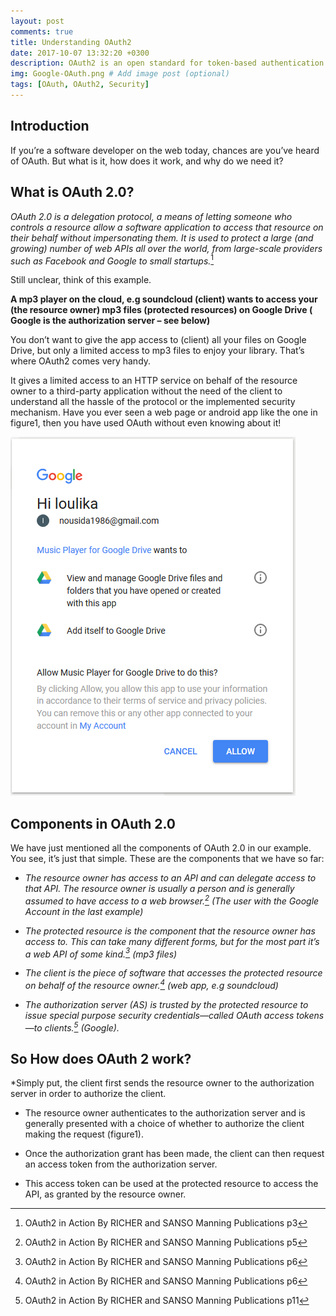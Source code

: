 ```yaml
---
layout: post
comments: true
title: Understanding OAuth2 
date: 2017-10-07 13:32:20 +0300
description: OAuth2 is an open standard for token-based authentication and authorization on the Internet # Add post description (optional)
img: Google-OAuth.png # Add image post (optional)
tags: [OAuth, OAuth2, Security]
---
```



## Introduction
If you’re a software developer on the web today, chances are you’ve heard of OAuth.
But what is it, how does it work, and why do we need it?


## What is OAuth 2.0?
*OAuth 2.0 is a delegation protocol, a means of letting someone who controls a resource allow a software application to access that resource on their behalf without impersonating them. It is used to protect a large (and growing) number of web APIs all over the world, from large-scale providers such as Facebook and Google to small startups.*[^1]

[^1]: OAuth2 in Action By RICHER and SANSO Manning Publications p3

Still unclear, think of this example.

**A mp3 player on the cloud, e.g soundcloud (client) wants to access your (the resource owner) mp3 files (protected resources) on Google Drive ( Google is the authorization server – see below)**

You don’t want to give the app access to (client) all your files on Google Drive, but only a limited access to mp3 files to enjoy your library. That’s where OAuth2 comes very handy.

It gives a limited access to an HTTP service on behalf of the resource owner to a third-party application without the need of the client to understand all the hassle of the protocol or the implemented security mechanism.
Have you ever seen  a web page or android app like the one in figure1, then you have used OAuth without even knowing about it!

![Alt](../assets/img/oauth2.png "Figure 1 A Web App asking for authorization")

## Components in OAuth 2.0
We have just mentioned all the components of OAuth 2.0 in our example. You see, it’s just that simple.
These are the components that we have so far:

* *The resource owner has access to an API and can delegate access to that API. The resource owner is usually a person and is generally assumed to have access to a web browser.[^2]  (The user with the Google Account in the last example)*

* *The protected resource is the component that the resource owner has access to. This can take many different forms, but for the most part it’s a web API of some kind.[^3]  (mp3 files)*

* *The client is the piece of software that accesses the protected resource on behalf of the resource owner.[^4]  (web app, e.g soundcloud)*

* *The authorization server (AS) is trusted by the protected resource to issue special purpose
security credentials—called OAuth access tokens—to clients.[^5]  (Google).*

[^2]: OAuth2 in Action By RICHER and SANSO Manning Publications p5
[^3]: OAuth2 in Action By RICHER and SANSO Manning Publications p6
[^4]: OAuth2 in Action By RICHER and SANSO Manning Publications p6
[^5]: OAuth2 in Action By RICHER and SANSO Manning Publications p11

## So How does OAuth 2 work?

*Simply put, the client first sends the resource owner to the authorization server in order to authorize the client.

* The resource owner authenticates to the authorization server and is generally presented with a choice of whether to authorize the client making the request (figure1).

* Once the authorization grant has been made, the client can then request an access token from the authorization server.

* This access token can be used at the protected resource to access the API, as granted by the resource owner.






